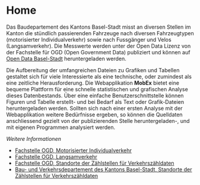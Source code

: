# Home

Das Baudepartement des Kantons Basel-Stadt misst an diversen Stellen im Kanton die stündlich passierenden Fahrzeuge nach diversen Fahrzeugtypen (motorisierter Individualverkehr) sowie nach Fussgänger und Velos (Langsamverkehr). Die Messwerte werden unter der Open Data Lizenz von der Fachstelle für OGD (Open Government Data) publiziert und können auf [Open Data Basel-Stadt](https://data.bs.ch/pages/home/) heruntergeladen werden. 

Die Aufbereitung der umfangreichen Dateien zu Grafiken und Tabellen gestaltet sich für viele Interessierte als eine technische, oder zumindest als eine zeitliche Herausforderung. Die Webapplikation **MobEx** bietet eine bequeme Plattform für eine schnelle statistischen und grafischen Analyse dieses Datenbestands. Über eine einfache Benutzerschnittstelle können Figuren und Tabelle erstellt- und bei Bedarf als Text oder Grafik-Dateien heruntergeladen werden. Sollten sich nach einer ersten Analyse mit der Webapplikation weitere Bedürfnisse ergeben, so können die Quelldaten anschliessend gezielt von der publizierenden Stelle heruntergeladen-, und mit eigenen Programmen analysiert werden.

*Weitere Informationen*  
- [Fachstelle OGD, Motorisierter Individualverkehr](https://data.bs.ch/explore/dataset/100006/table/?sort=datetimefrom)  
- [Fachstelle OGD, Langsamverkehr](https://data.bs.ch/explore/dataset/100013/table/?sort=datetimefrom)  
- [Fachstelle OGD, Standorte der Zählstellen für Verkehrszähldaten](https://data.bs.ch/explore/dataset/100038/table/?sort=datetimefrom)  
- [Bau- und Verkehrsdepartement des Kantons Basel-Stadt, Standorte der Zählstellen für Verkehrszähldaten](https://www.mobilitaet.bs.ch/gesamtverkehr/verkehrskennzahlen/verkehrszaehlung.html)



